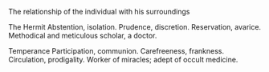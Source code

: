 The relationship of the individual with his surroundings

The Hermit
Abstention, isolation.
Prudence, discretion.
Reservation, avarice.
Methodical and meticulous scholar, a doctor.

Temperance
Participation, communion.
Carefreeness, frankness.
Circulation, prodigality.
Worker of miracles; adept of occult medicine.

